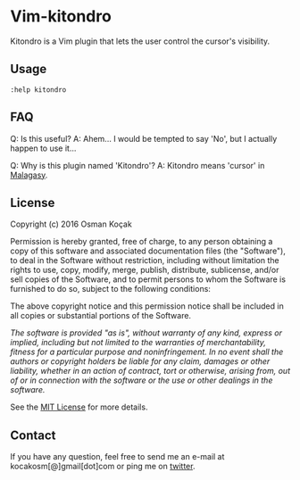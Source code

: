 Vim-kitondro
============

Kitondro is a Vim plugin that lets the user control the cursor's visibility.


Usage
-----

`:help kitondro`


FAQ
---

Q: Is this useful?
A: Ahem... I would be tempted to say 'No', but I actually happen to use it...

Q: Why is this plugin named 'Kitondro'?
A: Kitondro means 'cursor' in [Malagasy][1].


License
-------

Copyright (c) 2016 Osman Koçak

Permission is hereby granted, free of charge, to any person obtaining a copy of
this software and associated documentation files (the "Software"), to deal in
the Software without restriction, including without limitation the rights to
use, copy, modify, merge, publish, distribute, sublicense, and/or sell copies of
the Software, and to permit persons to whom the Software is furnished to do so,
subject to the following conditions:

The above copyright notice and this permission notice shall be included in all
copies or substantial portions of the Software.

_The software is provided "as is", without warranty of any kind, express or
implied, including but not limited to the warranties of merchantability,
fitness for a particular purpose and noninfringement. In no event shall the
authors or copyright holders be liable for any claim, damages or other
liability, whether in an action of contract, tort or otherwise, arising from,
out of or in connection with the software or the use or other dealings in the
software._

See the [MIT License][2] for more details.


Contact
-------

If you have any question, feel free to send me an e-mail at kocakosm[@]gmail[dot]com
or ping me on [twitter][3].


 [1]: https://en.wikipedia.org/wiki/Malagasy_language
 [2]: https://opensource.org/licenses/MIT
 [3]: https://twitter.com/kocakosm
